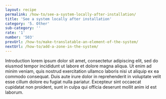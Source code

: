 ```yaml
---
layout: recipe
permalink: /how-to/see-a-system-locally-after-installation/
title: 'See a system locally after installation'
category: '5. Other'
sub-category: ''
rate: '1'
number: '503'
prevUrl: /how-to/make-translatable-an-element-of-the-system/
nextUrl: /how-to/add-a-zone-in-the-system/
---
```


Introduction lorem ipsum dolor sit amet, consectetur adipiscing elit, sed do eiusmod tempor incididunt ut labore et dolore magna aliqua. Ut enim ad minim veniam, quis nostrud exercitation ullamco laboris nisi ut aliquip ex ea commodo consequat. Duis aute irure dolor in reprehenderit in voluptate velit esse cillum dolore eu fugiat nulla pariatur. Excepteur sint occaecat cupidatat non proident, sunt in culpa qui officia deserunt mollit anim id est laborum.

